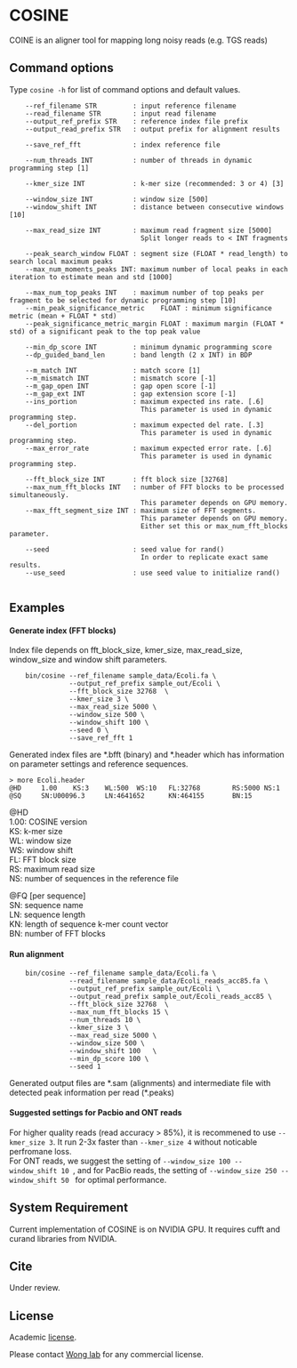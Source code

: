 # COSINE

COINE is an aligner tool for mapping long noisy reads (e.g. TGS reads)

## Command options

Type `cosine -h` for list of command options and default values.

```
    --ref_filename STR         : input reference filename 
    --read_filename STR        : input read filename
    --output_ref_prefix STR    : reference index file prefix
    --output_read_prefix STR   : output prefix for alignment results
    
    --save_ref_fft             : index reference file

    --num_threads INT          : number of threads in dynamic programming step [1]
        
    --kmer_size INT            : k-mer size (recommended: 3 or 4) [3]
        
    --window_size INT          : window size [500]
    --window_shift INT         : distance between consecutive windows [10]
        
    --max_read_size INT        : maximum read fragment size [5000] 
                                 Split longer reads to < INT fragments

    --peak_search_window FLOAT : segment size (FLOAT * read_length) to search local maximum peaks
    --max_num_moments_peaks INT: maximum number of local peaks in each iteration to estimate mean and std [1000]
    
    --max_num_top_peaks INT    : maximum number of top peaks per fragment to be selected for dynamic programming step [10]
    --min_peak_significance_metric    FLOAT : minimum significance metric (mean + FLOAT * std)
    --peak_significance_metric_margin FLOAT : maximum margin (FLOAT * std) of a significant peak to the top peak value 

    --min_dp_score INT         : minimum dynamic programming score
    --dp_guided_band_len       : band length (2 x INT) in BDP 
    
    --m_match INT              : match score [1]
    --m_mismatch INT           : mismatch score [-1]
    --m_gap_open INT           : gap open score [-1]
    --m_gap_ext INT            : gap extension score [-1]
    --ins_portion              : maximum expected ins rate. [.6]
                                 This parameter is used in dynamic programming step.
    --del_portion              : maximum expected del rate. [.3]
                                 This parameter is used in dynamic programming step.
    --max_error_rate           : maximum expected error rate. [.6]
                                 This parameter is used in dynamic programming step.

    --fft_block_size INT       : fft block size [32768]
    --max_num_fft_blocks INT   : number of FFT blocks to be processed simultaneously.
                                 This parameter depends on GPU memory. 
    --max_fft_segment_size INT : maximum size of FFT segments.
                                 This parameter depends on GPU memory.
                                 Either set this or max_num_fft_blocks parameter.
                                 
    --seed                     : seed value for rand() 
                                 In order to replicate exact same results.
    --use_seed                 : use seed value to initialize rand() 
 
```
## Examples

#### Generate index (FFT blocks) 
Index file depends on fft_block_size, kmer_size, max_read_size, window_size and window shift parameters.  

```
    bin/cosine --ref_filename sample_data/Ecoli.fa \
               --output_ref_prefix sample_out/Ecoli \
               --fft_block_size 32768  \
               --kmer_size 3 \
               --max_read_size 5000 \
               --window_size 500 \
               --window_shift 100 \
               --seed 0 \
               --save_ref_fft 1
```

Generated index files are *.bfft (binary) and *.header which has information on parameter settings and reference sequences.

```
> more Ecoli.header
@HD     1.00    KS:3    WL:500  WS:10   FL:32768        RS:5000 NS:1
@SQ     SN:U00096.3     LN:4641652      KN:464155       BN:15
```

@HD  
1.00: COSINE version  
KS: k-mer size  
WL: window size  
WS: window shift  
FL: FFT block size  
RS: maximum read size  
NS: number of sequences in the reference file  

@FQ [per sequence]  
SN: sequence name  
LN: sequence length  
KN: length of sequence k-mer count vector  
BN: number of FFT blocks  

#### Run alignment  

```
    bin/cosine --ref_filename sample_data/Ecoli.fa \
               --read_filename sample_data/Ecoli_reads_acc85.fa \
               --output_ref_prefix sample_out/Ecoli \
               --output_read_prefix sample_out/Ecoli_reads_acc85 \
               --fft_block_size 32768  \
               --max_num_fft_blocks 15 \
               --num_threads 10 \
               --kmer_size 3 \
               --max_read_size 5000 \
               --window_size 500 \
               --window_shift 100   \
               --min_dp_score 100 \
               --seed 1
```

Generated output files are \*.sam (alignments) and intermediate file with detected peak information per read (*.peaks)  

#### Suggested settings for Pacbio and ONT reads

For higher quality reads (read accuracy > 85%), it is recommened to use ```--kmer_size 3```. It run 2-3x faster than ```--kmer_size 4``` without noticable perfromane loss.  
For ONT reads, we suggest the setting of ```--window_size 100 --window_shift 10 ```, and for PacBio reads, the setting of ```--window_size 250 --window_shift 50 ``` for optimal performance.

## System Requirement

Current implementation of COSINE is on NVIDIA GPU. It requires cufft and curand libraries from NVIDIA.  

## Cite

Under review.

## License

Academic [license](S15-309_academic_software_license.pdf). 

Please contact [Wong lab](http://web.stanford.edu/group/wonglab/index.html) for any commercial license.

